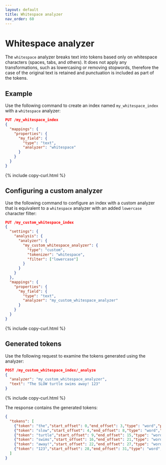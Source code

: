 ```yaml
---
layout: default
title: Whitespace analyzer
nav_order: 60
---
```


# Whitespace analyzer

The `whitespace` analyzer breaks text into tokens based only on whitespace characters (spaces, tabs, and others). It does not apply any transformations, such as lowercasing or removing stopwords, therefore the case of the original text is retained and punctuation is included as part of the tokens.

## Example

Use the following command to create an index named `my_whitespace_index` with a `whitespace` analyzer:

```json
PUT /my_whitespace_index
{
  "mappings": {
    "properties": {
      "my_field": {
        "type": "text",
        "analyzer": "whitespace"
      }
    }
  }
}
```
{% include copy-curl.html %}

## Configuring a custom analyzer

Use the following command to configure an index with a custom analyzer that is equivalent to a `whitespace` analyzer with an added `lowercase` character filter:

```json
PUT /my_custom_whitespace_index
{
  "settings": {
    "analysis": {
      "analyzer": {
        "my_custom_whitespace_analyzer": {
          "type": "custom",
          "tokenizer": "whitespace",
          "filter": ["lowercase"]
        }
      }
    }
  },
  "mappings": {
    "properties": {
      "my_field": {
        "type": "text",
        "analyzer": "my_custom_whitespace_analyzer"
      }
    }
  }
}
```
{% include copy-curl.html %}

## Generated tokens

Use the following request to examine the tokens generated using the analyzer:

```json
POST /my_custom_whitespace_index/_analyze
{
  "analyzer": "my_custom_whitespace_analyzer",
  "text": "The SLOW turtle swims away! 123"
}
```
{% include copy-curl.html %}

The response contains the generated tokens:

```json
{
  "tokens": [
    {"token": "the","start_offset": 0,"end_offset": 3,"type": "word","position": 0},
    {"token": "slow","start_offset": 4,"end_offset": 8,"type": "word","position": 1},
    {"token": "turtle","start_offset": 9,"end_offset": 15,"type": "word","position": 2},
    {"token": "swims","start_offset": 16,"end_offset": 21,"type": "word","position": 3},
    {"token": "away!","start_offset": 22,"end_offset": 27,"type": "word","position": 4},
    {"token": "123","start_offset": 28,"end_offset": 31,"type": "word","position": 5}
  ]
}
```
